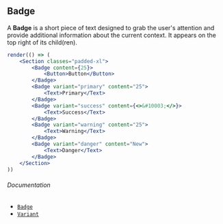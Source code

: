 ## Badge

A **Badge** is a short piece of text designed to grab the user's attention and provide additional information about the current context. It appears on the top right of its child(ren).

```jsx
render(() => (
	<Section classes="padded-xl">
		<Badge content={25}>
			<Button>Button</Button>
		</Badge>
		<Badge variant="primary" content="25">
			<Text>Primary</Text>
		</Badge>
		<Badge variant="success" content={<>&#10003;</>}>
			<Text>Success</Text>
		</Badge>
		<Badge variant="warning" content="25">
			<Text>Warning</Text>
		</Badge>
		<Badge variant="danger" content="New">
			<Text>Danger</Text>
		</Badge>
	</Section>
))
```

###### Documentation

- [`Badge`](/wiki/modules/_components_typography_badge_.html)
- [`Variant`](/wiki/modules/_components_variant_.html)
